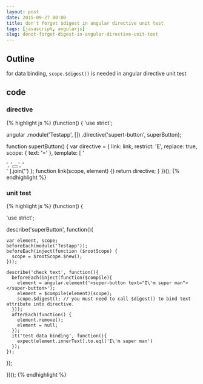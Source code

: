 ```yaml
---
layout: post
date: 2015-09-27 00:00
title: don't forget $digest in angular directive unit test
tags: [javascript, angularjs]
slug: donot-forget-digest-in-angular-directive-unit-test
---
```


## Outline

for data binding, `scope.$digest()` is needed in angular directive unit test

## code

### directive

{% highlight js %}
(function() {
  'use strict';

  angular
    .module('Testapp', [])
    .directive('supert-button', superButton);

  function supertButton() {
    var directive = {
      link: link,
      restrict: 'E',
      replace: true,
      scope: {
        text: '='
      },
      template: [
        '<div class="alert-button">', 
          '<button ng-bind="text"></button>', 
        '</div>'
      ].join('')
    };
    function link(scope, element) {}
    return directive;
  }
})();
{% endhighlight %}

### unit test

{% highlight js %}
(function() {

  'use strict';

  describe('superButton', function(){

    var element, scope;
    beforeEach(module('Testapp'));
    beforeEach(inject(function ($rootScope) {
      scope = $rootScope.$new();
    }));

    describe('check text', function(){
      beforeEach(inject(function($compile){
        element = angular.element('<super-button text="I\'m super man"></super-button>');
        element = $compile(element)(scope);
        scope.$digest(); // you must need to call $digest() to bind text attribute into directive.
      }));
      afterEach(function() {
        element.remove();
        element = null;
      });
      it('test data binding', function(){
        expect(element.innerText).to.eql('I\'m super man')
      });
    });

  });

})();
{% endhighlight %}

